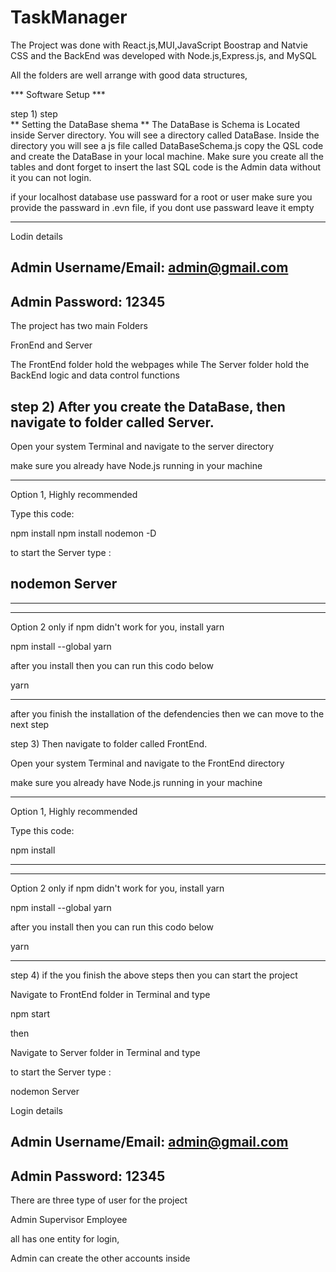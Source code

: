 # TaskManager

The Project was done with React.js,MUI,JavaScript Boostrap and Natvie CSS and the BackEnd was developed with Node.js,Express.js, and MySQL

All the folders are well arrange with good data structures,


  *** Software Setup ***
  
  
  step 1) step  
    ** Setting the DataBase shema **
The DataBase is Schema is Located inside Server directory. You will see a directory called DataBase. Inside the directory you will see a js file called DataBaseSchema.js copy the QSL code and create the DataBase in your local machine. Make sure you create all the tables and dont forget to insert the last SQL code is the Admin data without it you can not login.

if your localhost database use passward for a root or user make sure you provide the passward in .evn file, if you dont use passward leave it empty

-----------------------------------------------------------------------
 Lodin details 
 
Admin Username/Email: admin@gmail.com
-------------------------------------
Admin Password: 12345
------------------------------------------------------------------------
The project has two main Folders

FronEnd and Server

The FrontEnd folder hold the webpages while
The Server folder hold the BackEnd logic and data control functions


step 2) After you create the DataBase, then navigate to folder called Server.
---
Open your system Terminal and navigate to the server directory

make sure you already have Node.js running in your machine

---------------------------------------------------------------
 Option 1, Highly recommended
 
Type this code:

npm install
npm install nodemon -D

to start the Server type :
 
 nodemon Server
 ---

---------------------------------------------------------------
----------------------------------------------------------------
Option 2 only if npm didn't work for you,  install yarn

npm install --global yarn


after you install then you can run this codo below


yarn

----------------------------------------------------------------

after you finish the installation of the defendencies then we can move to the next step


step 3)  Then navigate to  folder called FrontEnd.

Open your system Terminal and navigate to the FrontEnd directory

make sure you already have Node.js running in your machine


---------------------------------------------------------------
 Option 1, Highly recommended
 
Type this code:

  npm install

---------------------------------------------------------------
----------------------------------------------------------------
Option 2 only if npm didn't work for you,  install yarn

npm install --global yarn

after you install then you can run this codo below

  yarn

----------------------------------------------------------------


step 4) if the you finish the above steps then you can start the project

Navigate to FrontEnd folder in Terminal and type 

   npm start

then 

Navigate to Server folder in Terminal and type 

 to start the Server type :
 
 nodemon Server
 
 
 Login details
 
 Admin Username/Email: admin@gmail.com
 -------------------------------------
  Admin Password: 12345
  ----------------------

There are three type of user for the project 

Admin
Supervisor
Employee

all has one entity for login,

Admin can create the other accounts inside





